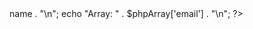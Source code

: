 <?php
$jsonString = '{"name":"Maria","age":25,"email":"maria@example.com"}';
$phpObject = json_decode($jsonString);
$phpArray = json_decode($jsonString, true); 

echo "Object: " . $phpObject->name . "\n";
echo "Array: " . $phpArray['email'] . "\n";
?>
